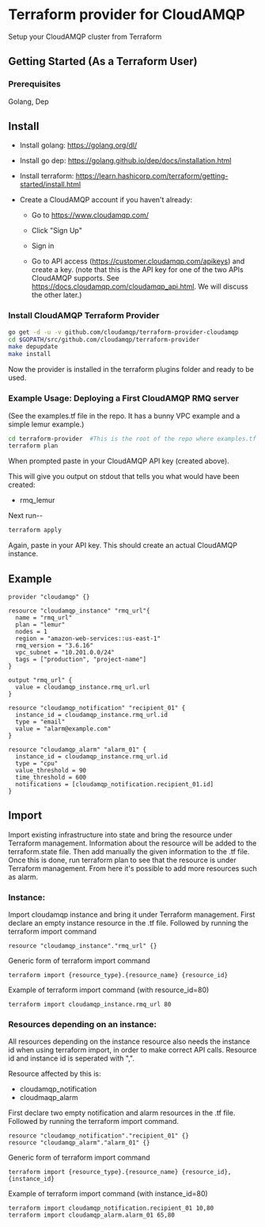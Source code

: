 # Terraform provider for CloudAMQP

Setup your CloudAMQP cluster from Terraform

## Getting Started (As a Terraform User)

### Prerequisites
Golang, Dep

## Install

* Install golang: https://golang.org/dl/

* Install go dep: https://golang.github.io/dep/docs/installation.html

* Install terraform: https://learn.hashicorp.com/terraform/getting-started/install.html

* Create a CloudAMQP account if you haven't already:

    * Go to https://www.cloudamqp.com/

    * Click "Sign Up"

    * Sign in

    * Go to API access (https://customer.cloudamqp.com/apikeys) and create a key.
      (note that this is the API key for one of the two APIs CloudAMQP supports.
      See https://docs.cloudamqp.com/cloudamqp_api.html.  We will discuss the other
      later.)

### Install CloudAMQP Terraform Provider
```sh
go get -d -u -v github.com/cloudamqp/terraform-provider-cloudamqp
cd $GOPATH/src/github.com/cloudamqp/terraform-provider
make depupdate
make install
```

Now the provider is installed in the terraform plugins folder and ready to be used.

### Example Usage: Deploying a First CloudAMQP RMQ server

(See the examples.tf file in the repo.  It has a bunny VPC example and a simple lemur example.)

```sh
cd terraform-provider  #This is the root of the repo where examples.tf lives.
terraform plan
```
When prompted paste in your CloudAMQP API key (created above).

This will give you output on stdout that tells you what would have been created:
* rmq_lemur

Next run--
```sh
terraform apply
```

Again, paste in your API key.  This should create an actual CloudAMQP instance.

## Example

```hcl
provider "cloudamqp" {}

resource "cloudamqp_instance" "rmq_url"{
  name = "rmq_url"
  plan = "lemur"
  nodes = 1
  region = "amazon-web-services::us-east-1"
  rmq_version = "3.6.16"
  vpc_subnet = "10.201.0.0/24"
  tags = ["production", "project-name"]
}

output "rmq_url" {
  value = cloudamqp_instance.rmq_url.url
}

resource "cloudamqp_notification" "recipient_01" {
  instance_id = cloudamqp_instance.rmq_url.id
  type = "email"
  value = "alarm@example.com"
}

resource "cloudamqp_alarm" "alarm_01" {
  instance_id = cloudamqp_instance.rmq_url.id
  type = "cpu"
  value_threshold = 90
  time_threshold = 600
  notifications = [cloudamqp_notification.recipient_01.id]
}
```

## Import

Import existing infrastructure into state and bring the resource under Terraform management. Information about the resource will be added to the terraform.state file. Then add manually the given information to the .tf file. Once this is done, run terraform plan to see that the resource is under Terraform management. From here it's possible to add more resources such as alarm.

### Instance:

Import cloudamqp instance and bring it under Terraform management. First declare an empty instance resource in the .tf file. Followed by running the terraform import command
```
resource "cloudamqp_instance"."rmq_url" {}
```

Generic form of terraform import command
```
terraform import {resource_type}.{resource_name} {resource_id}
```

Example of terraform import command (with resource_id=80)
```
terraform import cloudamqp_instance.rmq_url 80
```

### Resources depending on an instance:

All resources depending on the instance resource also needs the instance id when using terraform import, in order to make correct API calls. Resource id and instance id is seperated with ",".

Resource affected by this is:
- cloudamqp_notification
- cloudmaqp_alarm

First declare two empty notification and alarm resources in the .tf file. Followed by running the terraform import command.
```
resource "cloudamqp_notification"."recipient_01" {}
resource "cloudamqp_alarm"."alarm_01" {}
```

Generic form of terraform import command
```
terraform import {resource_type}.{resource_name} {resource_id},{instance_id}
```

Example of terraform import command (with instance_id=80)
```
terraform import cloudamqp_notification.recipient_01 10,80
terraform import cloudamqp_alarm.alarm_01 65,80
```
